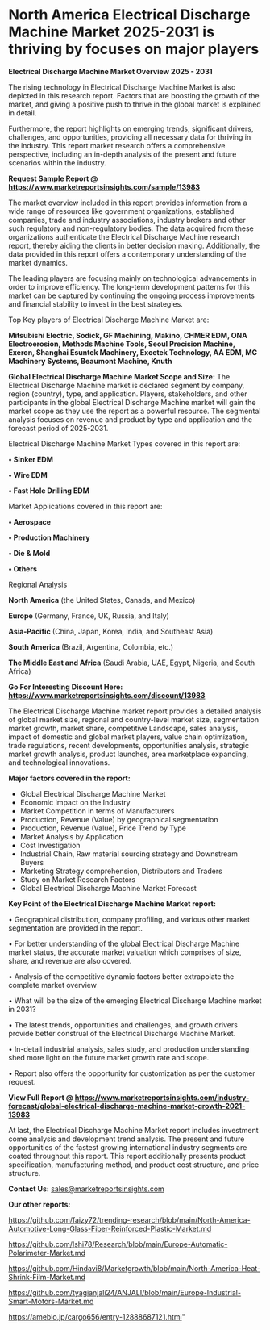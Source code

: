 # North America Electrical Discharge Machine Market 2025-2031 is thriving by focuses on major players

<Strong> Electrical Discharge Machine Market Overview 2025 - 2031</strong>

The rising technology in Electrical Discharge Machine Market is also depicted in this research report. Factors that are boosting the growth of the market, and giving a positive push to thrive in the global market is explained in detail.

Furthermore, the report highlights on emerging trends, significant drivers, challenges, and opportunities, providing all necessary data for thriving in the industry. This report market research offers a comprehensive perspective, including an in-depth analysis of the present and future scenarios within the industry.

<strong>Request Sample Report @ <a href=https://www.marketreportsinsights.com/sample/13983>https://www.marketreportsinsights.com/sample/13983</a></strong>

The market overview included in this report provides information from a wide range of resources like government organizations, established companies, trade and industry associations, industry brokers and other such regulatory and non-regulatory bodies. The data acquired from these organizations authenticate the Electrical Discharge Machine research report, thereby aiding the clients in better decision making. Additionally, the data provided in this report offers a contemporary understanding of the market dynamics.

The leading players are focusing mainly on technological advancements in order to improve efficiency. The long-term development patterns for this market can be captured by continuing the ongoing process improvements and financial stability to invest in the best strategies.

Top Key players of Electrical Discharge Machine Market are:

<strong>Mitsubishi Electric, Sodick, GF Machining, Makino, CHMER EDM, ONA Electroerosion, Methods Machine Tools, Seoul Precision Machine, Exeron, Shanghai Esuntek Machinery, Excetek Technology, AA EDM, MC Machinery Systems, Beaumont Machine, Knuth</strong>

<strong><b>Global Electrical Discharge Machine Market Scope and Size:</b></strong>
The Electrical Discharge Machine market is declared segment by company, region (country), type, and application. Players, stakeholders, and other participants in the global Electrical Discharge Machine market will gain the market scope as they use the report as a powerful resource. The segmental analysis focuses on revenue and product by type and application and the forecast period of 2025-2031.

Electrical Discharge Machine Market Types covered in this report are:

<strong>• Sinker EDM

• Wire EDM

• Fast Hole Drilling EDM</strong>

Market Applications covered in this report are:

<strong>• Aerospace

• Production Machinery

• Die & Mold

• Others</strong> 

Regional Analysis

<strong>North America</strong> (the United States, Canada, and Mexico)

<strong>Europe</strong> (Germany, France, UK, Russia, and Italy)

<strong>Asia-Pacific</strong> (China, Japan, Korea, India, and Southeast Asia)

<strong>South America</strong> (Brazil, Argentina, Colombia, etc.)

<strong>The Middle East and Africa</strong> (Saudi Arabia, UAE, Egypt, Nigeria, and South Africa)

<strong>Go For Interesting Discount Here: <a href=https://www.marketreportsinsights.com/discount/13983>https://www.marketreportsinsights.com/discount/13983</a></strong>

The Electrical Discharge Machine market report provides a detailed analysis of global market size, regional and country-level market size, segmentation market growth, market share, competitive Landscape, sales analysis, impact of domestic and global market players, value chain optimization, trade regulations, recent developments, opportunities analysis, strategic market growth analysis, product launches, area marketplace expanding, and technological innovations.

<strong><b>Major factors covered in the report:</b></strong>
<ul>
  <li>Global Electrical Discharge Machine Market </li>
  <li>Economic Impact on the Industry</li>
  <li>Market Competition in terms of Manufacturers</li>
  <li>Production, Revenue (Value) by geographical segmentation</li>
  <li>Production, Revenue (Value), Price Trend by Type</li>
  <li>Market Analysis by Application</li>
  <li>Cost Investigation</li>
  <li>Industrial Chain, Raw material sourcing strategy and Downstream Buyers</li>
  <li>Marketing Strategy comprehension, Distributors and Traders</li>
  <li>Study on Market Research Factors</li>
  <li>Global Electrical Discharge Machine Market Forecast</li>
</ul>

<strong><b>Key Point of the Electrical Discharge Machine Market report:</b></strong>

• Geographical distribution, company profiling, and various other market segmentation are provided in the report.

• For better understanding of the global Electrical Discharge Machine market status, the accurate market valuation which comprises of size, share, and revenue are also covered.

• Analysis of the competitive dynamic factors better extrapolate the complete market overview

• What will be the size of the emerging Electrical Discharge Machine market in 2031?

• The latest trends, opportunities and challenges, and growth drivers provide better construal of the Electrical Discharge Machine Market.

• In-detail industrial analysis, sales study, and production understanding shed more light on the future market growth rate and scope.

• Report also offers the opportunity for customization as per the customer request.

<strong><b>View Full Report @ <a href=https://www.marketreportsinsights.com/industry-forecast/global-electrical-discharge-machine-market-growth-2021-13983>https://www.marketreportsinsights.com/industry-forecast/global-electrical-discharge-machine-market-growth-2021-13983</a></b></strong>


At last, the Electrical Discharge Machine Market report includes investment come analysis and development trend analysis. The present and future opportunities of the fastest growing international industry segments are coated throughout this report. This report additionally presents product specification, manufacturing method, and product cost structure, and price structure.

<strong>Contact Us:</strong>
sales@marketreportsinsights.com

<strong>Our other reports:</strong>

<a href=https://github.com/faizy72/trending-research/blob/main/North-America-Automotive-Long-Glass-Fiber-Reinforced-Plastic-Market.md>https://github.com/faizy72/trending-research/blob/main/North-America-Automotive-Long-Glass-Fiber-Reinforced-Plastic-Market.md</a>

<a href=https://github.com/Ishi78/Research/blob/main/Europe-Automatic-Polarimeter-Market.md>https://github.com/Ishi78/Research/blob/main/Europe-Automatic-Polarimeter-Market.md</a>

<a href=https://github.com/Hindavi8/Marketgrowth/blob/main/North-America-Heat-Shrink-Film-Market.md>https://github.com/Hindavi8/Marketgrowth/blob/main/North-America-Heat-Shrink-Film-Market.md</a>

<a href=https://github.com/tyagianjali24/ANJALI/blob/main/Europe-Industrial-Smart-Motors-Market.md>https://github.com/tyagianjali24/ANJALI/blob/main/Europe-Industrial-Smart-Motors-Market.md</a>

<a href=https://ameblo.jp/cargo656/entry-12888687121.html>https://ameblo.jp/cargo656/entry-12888687121.html</a>"
